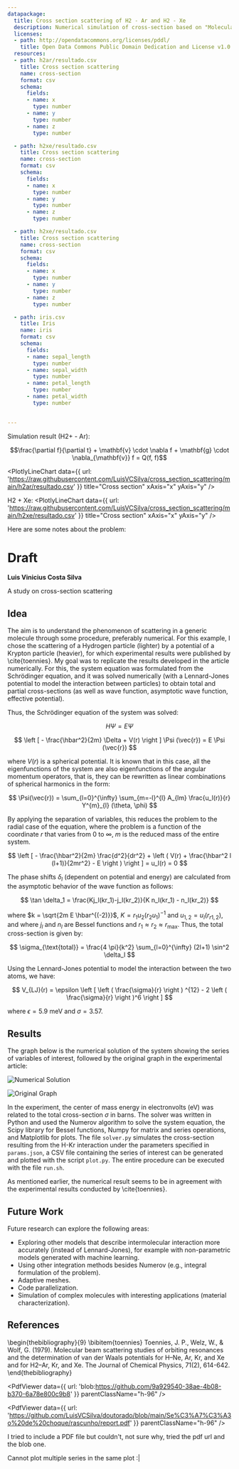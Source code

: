 ```yaml
---
datapackage:
  title: Cross section scattering of H2 - Ar and H2 - Xe
  description: Numerical simulation of cross-section based on "Molecular beam scattering studies of orbiting resonances and the determination of van der Waals potentials for H–Ne, Ar, Kr, and Xe and for H2–Ar, Kr, and Xe"
  licenses:
  - path: http://opendatacommons.org/licenses/pddl/
    title: Open Data Commons Public Domain Dedication and License v1.0
  resources:
  - path: h2ar/resultado.csv
    title: Cross section scattering
    name: cross-section
    format: csv
    schema:
      fields:
      - name: x
        type: number
      - name: y
        type: number
      - name: z
        type: number

  - path: h2xe/resultado.csv
    title: Cross section scattering
    name: cross-section
    format: csv
    schema:
      fields:
      - name: x
        type: number
      - name: y
        type: number
      - name: z
        type: number

  - path: h2xe/resultado.csv
    title: Cross section scattering
    name: cross-section
    format: csv
    schema:
      fields:
      - name: x
        type: number
      - name: y
        type: number
      - name: z
        type: number

  - path: iris.csv
    title: Iris
    name: iris
    format: csv
    schema:
      fields:
      - name: sepal_length
        type: number
      - name: sepal_width
        type: number
      - name: petal_length
        type: number
      - name: petal_width
        type: number

                                                                                                                                                                                                                                                                                                
---
```


Simulation result (H2+ - Ar):

$$\frac{\partial f}{\partial t} + \mathbf{v} \cdot \nabla f + \mathbf{g} \cdot \nabla_{\mathbf{v}} f = Q(f, f)$$

<PlotlyLineChart
  data={{
    url: 'https://raw.githubusercontent.com/LuisVCSilva/cross_section_scattering/main/h2ar/resultado.csv'
  }}
  title="Cross section"
  xAxis="x"
  yAxis="y"
/>


H2 + Xe:
<PlotlyLineChart
  data={{
    url: 'https://raw.githubusercontent.com/LuisVCSilva/cross_section_scattering/main/h2xe/resultado.csv'
  }}
  title="Cross section"
  xAxis="x"
  yAxis="y"
/>

Here are some notes about the problem:


# Draft

**Luis Vinicius Costa Silva**

A study on cross-section scattering

## Idea

The aim is to understand the phenomenon of scattering in a generic molecule through some procedure, preferably numerical. For this example, I chose the scattering of a Hydrogen particle (lighter) by a potential of a Krypton particle (heavier), for which experimental results were published by \cite{toennies}. My goal was to replicate the results developed in the article numerically. For this, the system equation was formulated from the Schrödinger equation, and it was solved numerically (with a Lennard-Jones potential to model the interaction between particles) to obtain total and partial cross-sections (as well as wave function, asymptotic wave function, effective potential).

Thus, the Schrödinger equation of the system was solved:

$$
H \Psi = E \Psi
$$

$$
\left [ - \frac{\hbar^2}{2m} \Delta + V(r) \right ] \Psi (\vec{r}) = E \Psi (\vec{r})
$$

where $V(r)$ is a spherical potential. It is known that in this case, all the eigenfunctions of the system are also eigenfunctions of the angular momentum operators, that is, they can be rewritten as linear combinations of spherical harmonics in the form:

$$
\Psi(\vec{r}) = \sum_{l=0}^{\infty} \sum_{m=-l}^{l} A_{lm} \frac{u_l(r)}{r} Y^{m}_{l} (\theta, \phi)
$$

By applying the separation of variables, this reduces the problem to the radial case of the equation, where the problem is a function of the coordinate $r$ that varies from $0$ to $\infty$, $m$ is the reduced mass of the entire system.

$$
\left [ - \frac{\hbar^2}{2m} \frac{d^2}{dr^2} + \left ( V(r) + \frac{\hbar^2 l (l+1)}{2mr^2} - E \right ) \right ] = u_l(r) = 0
$$

The phase shifts $\delta_l$ (dependent on potential and energy) are calculated from the asymptotic behavior of the wave function as follows:

$$
\tan \delta_1 = \frac{Kj_l(kr_1)-j_l(kr_2)}{K n_l(kr_1) - n_l(kr_2)}
$$

where $k = \sqrt{2m E \hbar^{(-2)}}$, $K = r_1 u_2 (r_2 u_1)^{-1}$ and $u_{1,2} = u_l(r_{r1,2})$, and where $j_l$ and $n_l$ are Bessel functions and $r_1 \approx r_2 \approx r_{\text{max}}$. Thus, the total cross-section is given by:

$$
\sigma_{\text{total}} = \frac{4 \pi}{k^2} \sum_{l=0}^{\infty} (2l+1) \sin^2 \delta_l
$$

Using the Lennard-Jones potential to model the interaction between the two atoms, we have:

$$
V_{LJ}(r) = \epsilon  \left [ \left (  \frac{\sigma}{r}  \right ) ^{12} - 2 \left ( \frac{\sigma}{r}  \right )^6  \right ]
$$

where $\epsilon = 5.9$ meV and $\sigma = 3.57$.

## Results

The graph below is the numerical solution of the system showing the series of variables of interest, followed by the original graph in the experimental article:

![Numerical Solution](geral.png)

![Original Graph](original.png)

In the experiment, the center of mass energy in electronvolts (eV) was related to the total cross-section $\sigma$ in barns. The solver was written in Python and used the Numerov algorithm to solve the system equation, the Scipy library for Bessel functions, Numpy for matrix and series operations, and Matplotlib for plots. The file `solver.py` simulates the cross-section resulting from the H-Kr interaction under the parameters specified in `params.json`, a CSV file containing the series of interest can be generated and plotted with the script `plot.py`. The entire procedure can be executed with the file `run.sh`.

As mentioned earlier, the numerical result seems to be in agreement with the experimental results conducted by \cite{toennies}.

## Future Work

Future research can explore the following areas:

- Exploring other models that describe intermolecular interaction more accurately (instead of Lennard-Jones), for example with non-parametric models generated with machine learning.
- Using other integration methods besides Numerov (e.g., integral formulation of the problem).
- Adaptive meshes.
- Code parallelization.
- Simulation of complex molecules with interesting applications (material characterization).

## References

\begin{thebibliography}{9}
\bibitem{toennies}
Toennies, J. P., Welz, W., \& Wolf, G. (1979). Molecular beam scattering studies of orbiting resonances and the determination of van der Waals potentials for H–Ne, Ar, Kr, and Xe and for H2–Ar, Kr, and Xe. The Journal of Chemical Physics, 71(2), 614-642.
\end{thebibliography}


<PdfViewer
  data={{
    url: 'blob:https://github.com/9a929540-38ae-4b08-b370-6a78e800c9b8'
  }}
  parentClassName="h-96"
/>



<PdfViewer
  data={{
    url: 'https://github.com/LuisVCSilva/doutorado/blob/main/Se%C3%A7%C3%A3o%20de%20choque/rascunho/report.pdf'
  }}
  parentClassName="h-96"
/>

I tried to include a PDF file but couldn't, not sure why, tried the pdf url and the blob one.

Cannot plot multiple series in the same plot :|


